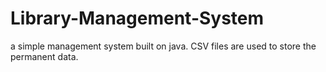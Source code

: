 # Library-Management-System
a simple management system built on java. CSV files are  used to store the permanent data.
